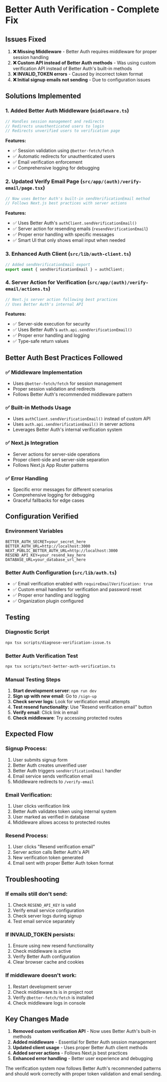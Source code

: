 # Better Auth Verification - Complete Fix

## Issues Fixed

1. **❌ Missing Middleware** - Better Auth requires middleware for proper session handling
2. **❌ Custom API instead of Better Auth methods** - Was using custom verification API instead of Better Auth's built-in methods
3. **❌ INVALID_TOKEN errors** - Caused by incorrect token format
4. **❌ Initial signup emails not sending** - Due to configuration issues

## Solutions Implemented

### 1. Added Better Auth Middleware (`middleware.ts`)

```typescript
// Handles session management and redirects
// Redirects unauthenticated users to login
// Redirects unverified users to verification page
```

**Features:**

- ✅ Session validation using `@better-fetch/fetch`
- ✅ Automatic redirects for unauthenticated users
- ✅ Email verification enforcement
- ✅ Comprehensive logging for debugging

### 2. Updated Verify Email Page (`src/app/(auth)/verify-email/page.tsx`)

```typescript
// Now uses Better Auth's built-in sendVerificationEmail method
// Follows Next.js best practices with server actions
```

**Features:**

- ✅ Uses Better Auth's `authClient.sendVerificationEmail()`
- ✅ Server action for resending emails (`resendVerificationEmail`)
- ✅ Proper error handling with specific messages
- ✅ Smart UI that only shows email input when needed

### 3. Enhanced Auth Client (`src/lib/auth-client.ts`)

```typescript
// Added sendVerificationEmail export
export const { sendVerificationEmail } = authClient;
```

### 4. Server Action for Verification (`src/app/(auth)/verify-email/actions.ts`)

```typescript
// Next.js server action following best practices
// Uses Better Auth's internal API
```

**Features:**

- ✅ Server-side execution for security
- ✅ Uses Better Auth's `auth.api.sendVerificationEmail()`
- ✅ Proper error handling and logging
- ✅ Type-safe return values

## Better Auth Best Practices Followed

### ✅ Middleware Implementation

- Uses `@better-fetch/fetch` for session management
- Proper session validation and redirects
- Follows Better Auth's recommended middleware pattern

### ✅ Built-in Methods Usage

- Uses `authClient.sendVerificationEmail()` instead of custom API
- Uses `auth.api.sendVerificationEmail()` in server actions
- Leverages Better Auth's internal verification system

### ✅ Next.js Integration

- Server actions for server-side operations
- Proper client-side and server-side separation
- Follows Next.js App Router patterns

### ✅ Error Handling

- Specific error messages for different scenarios
- Comprehensive logging for debugging
- Graceful fallbacks for edge cases

## Configuration Verified

### Environment Variables

```env
BETTER_AUTH_SECRET=your_secret_here
BETTER_AUTH_URL=http://localhost:3000
NEXT_PUBLIC_BETTER_AUTH_URL=http://localhost:3000
RESEND_API_KEY=your_resend_key_here
DATABASE_URL=your_database_url_here
```

### Better Auth Configuration (`src/lib/auth.ts`)

- ✅ Email verification enabled with `requireEmailVerification: true`
- ✅ Custom email handlers for verification and password reset
- ✅ Proper error handling and logging
- ✅ Organization plugin configured

## Testing

### Diagnostic Script

```bash
npx tsx scripts/diagnose-verification-issue.ts
```

### Better Auth Verification Test

```bash
npx tsx scripts/test-better-auth-verification.ts
```

### Manual Testing Steps

1. **Start development server**: `npm run dev`
2. **Sign up with new email**: Go to `/sign-up`
3. **Check server logs**: Look for verification email attempts
4. **Test resend functionality**: Use "Resend verification email" button
5. **Verify email**: Click link in email
6. **Check middleware**: Try accessing protected routes

## Expected Flow

### Signup Process:

1. User submits signup form
2. Better Auth creates unverified user
3. Better Auth triggers `sendVerificationEmail` handler
4. Email service sends verification email
5. Middleware redirects to `/verify-email`

### Email Verification:

1. User clicks verification link
2. Better Auth validates token using internal system
3. User marked as verified in database
4. Middleware allows access to protected routes

### Resend Process:

1. User clicks "Resend verification email"
2. Server action calls Better Auth's API
3. New verification token generated
4. Email sent with proper Better Auth token format

## Troubleshooting

### If emails still don't send:

1. Check `RESEND_API_KEY` is valid
2. Verify email service configuration
3. Check server logs during signup
4. Test email service separately

### If INVALID_TOKEN persists:

1. Ensure using new resend functionality
2. Check middleware is active
3. Verify Better Auth configuration
4. Clear browser cache and cookies

### If middleware doesn't work:

1. Restart development server
2. Check middleware.ts is in project root
3. Verify `@better-fetch/fetch` is installed
4. Check middleware logs in console

## Key Changes Made

1. **Removed custom verification API** - Now uses Better Auth's built-in methods
2. **Added middleware** - Essential for Better Auth session management
3. **Updated client usage** - Uses proper Better Auth client methods
4. **Added server actions** - Follows Next.js best practices
5. **Enhanced error handling** - Better user experience and debugging

The verification system now follows Better Auth's recommended patterns and should work correctly with proper token validation and email sending.

